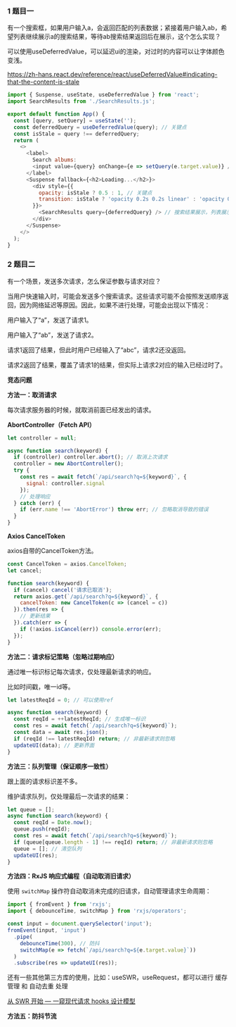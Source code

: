 ### 1 题目一

有一个搜索框，如果用户输入a，会返回匹配的列表数据；紧接着用户输入ab，希望列表继续展示a的搜索结果，等待ab搜索结果返回后在展示，这个怎么实现？

可以使用useDeferredValue，可以延迟ui的渲染，对过时的内容可以让字体颜色变浅。

https://zh-hans.react.dev/reference/react/useDeferredValue#indicating-that-the-content-is-stale

```js
import { Suspense, useState, useDeferredValue } from 'react';
import SearchResults from './SearchResults.js';

export default function App() {
  const [query, setQuery] = useState('');
  const deferredQuery = useDeferredValue(query); // 关键点
  const isStale = query !== deferredQuery;
  return (
    <>
      <label>
        Search albums:
        <input value={query} onChange={e => setQuery(e.target.value)} />
      </label>
      <Suspense fallback={<h2>Loading...</h2>}>
        <div style={{
          opacity: isStale ? 0.5 : 1, // 关键点
          transition: isStale ? 'opacity 0.2s 0.2s linear' : 'opacity 0s 0s linear'
        }}>
          <SearchResults query={deferredQuery} /> // 搜索结果展示，列表展示
        </div>
      </Suspense>
    </>
  );
}

```

### 2 题目二

有一个场景，发送多次请求，怎么保证参数与请求对应？

当用户快速输入时，可能会发送多个搜索请求。这些请求可能不会按照发送顺序返回，因为网络延迟等原因。因此，如果不进行处理，可能会出现以下情况：

用户输入了“a”，发送了请求1。

用户输入了“ab”，发送了请求2。

请求1返回了结果，但此时用户已经输入了“abc”，请求2还没返回。

请求2返回了结果，覆盖了请求1的结果，但实际上请求2对应的输入已经过时了。

**竞态问题**

**方法一：取消请求**

每次请求服务器的时候，就取消前面已经发出的请求。

**AbortController（Fetch API）**

```js
let controller = null;

async function search(keyword) {
  if (controller) controller.abort(); // 取消上次请求
  controller = new AbortController();
  try {
    const res = await fetch(`/api/search?q=${keyword}`, {
      signal: controller.signal
    });
    // 处理响应
  } catch (err) {
    if (err.name !== 'AbortError') throw err; // 忽略取消导致的错误
  }
}
```

**Axios CancelToken**

axios自带的CancelToken方法。

```js
const CancelToken = axios.CancelToken;
let cancel;

function search(keyword) {
  if (cancel) cancel('请求已取消');
  return axios.get(`/api/search?q=${keyword}`, {
    cancelToken: new CancelToken(c => (cancel = c))
  }).then(res => {
    // 更新结果
  }).catch(err => {
    if (!axios.isCancel(err)) console.error(err);
  });
}
```

**方法二：请求标记策略（忽略过期响应）**

通过唯一标识标记每次请求，仅处理最新请求的响应。

比如时间戳，唯一id等。

```js
let latestReqId = 0; // 可以使用ref

async function search(keyword) {
  const reqId = ++latestReqId; // 生成唯一标识
  const res = await fetch(`/api/search?q=${keyword}`);
  const data = await res.json();
  if (reqId !== latestReqId) return; // 非最新请求则忽略
  updateUI(data); // 更新界面
}
```

**方法三：队列管理（保证顺序一致性）**

跟上面的请求标识差不多。

维护请求队列，仅处理最后一次请求的结果：

```js
let queue = [];
async function search(keyword) {
  const reqId = Date.now();
  queue.push(reqId);
  const res = await fetch(`/api/search?q=${keyword}`);
  if (queue[queue.length - 1] !== reqId) return; // 非最新请求则忽略
  queue = []; // 清空队列
  updateUI(res);
}
```

**方法四：RxJS 响应式编程（自动取消旧请求）**

使用 `switchMap` 操作符自动取消未完成的旧请求，自动管理请求生命周期：

```js
import { fromEvent } from 'rxjs';
import { debounceTime, switchMap } from 'rxjs/operators';

const input = document.querySelector('input');
fromEvent(input, 'input')
  .pipe(
    debounceTime(300), // 防抖
    switchMap(e => fetch(`/api/search?q=${e.target.value}`))
  )
  .subscribe(res => updateUI(res));
```

还有一些其他第三方库的使用，比如：useSWR，useRequest，都可以进行 缓存管理 和 自动去重 处理

[从 SWR 开始 — 一窥现代请求 hooks 设计模型](https://developer.aliyun.com/article/786572)

**方法五：防抖节流**